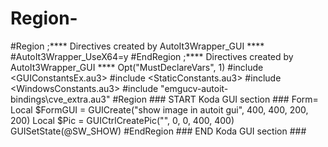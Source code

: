 # Region-
#Region ;**** Directives created by AutoIt3Wrapper_GUI **** #AutoIt3Wrapper_UseX64=y #EndRegion ;**** Directives created by AutoIt3Wrapper_GUI ****  Opt("MustDeclareVars", 1)  #include &lt;GUIConstantsEx.au3> #include &lt;StaticConstants.au3> #include &lt;WindowsConstants.au3> #include "emgucv-autoit-bindings\cve_extra.au3"  #Region ### START Koda GUI section ### Form= Local $FormGUI = GUICreate("show image in autoit gui", 400, 400, 200, 200) Local $Pic = GUICtrlCreatePic("", 0, 0, 400, 400) GUISetState(@SW_SHOW) #EndRegion ### END Koda GUI section ###
